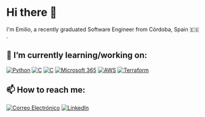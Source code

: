 # Hi there 👋
I'm Emilio, a recently graduated Software Engineer from Córdoba, Spain 🇪🇸 .

## 🔭 I’m currently learning/working on:

[![Python](https://img.shields.io/badge/Python-3776AB?style=flat-square&logo=Python&logoColor=white)](https://www.python.org/)
[![C](https://img.shields.io/badge/C-00599C?style=flat-square&logo=C&logoColor=white)](https://en.wikipedia.org/wiki/C_(programming_language))
[![C](https://img.shields.io/badge/C-00599C?style=flat-square&logo=C&logoColor=white)](https://en.wikipedia.org/wiki/C_(programming_language))
[![Microsoft 365](https://img.shields.io/badge/Microsoft%20365-0089D6?style=flat-square&logo=Microsoft%20Office&logoColor=white)](https://www.microsoft.com/microsoft-365/)
[![AWS](https://img.shields.io/badge/AWS-232F3E?style=flat-square&logo=Amazon%20AWS&logoColor=white)](https://aws.amazon.com/)
[![Terraform](https://img.shields.io/badge/Terraform-623CE4?style=flat-square&logo=Terraform&logoColor=white)](https://www.terraform.io/)


## 📫 How to reach me:
[![Correo Electrónico](https://img.shields.io/badge/Gmail-white?style=flat-square&logo=Gmail&logoColor=red&link=mailto:emiliogarciagutierrez01@gmail.com)](mailto:emiliogarciagutierrez01@gmail.com)
[![LinkedIn](https://img.shields.io/badge/LinkedIn-0077B5?style=flat-square&logo=LinkedIn&logoColor=white&link=https://www.linkedin.com/in/emiliogarciagutierrez/)](https://www.linkedin.com/in/emiliogarciagutierrez/)

